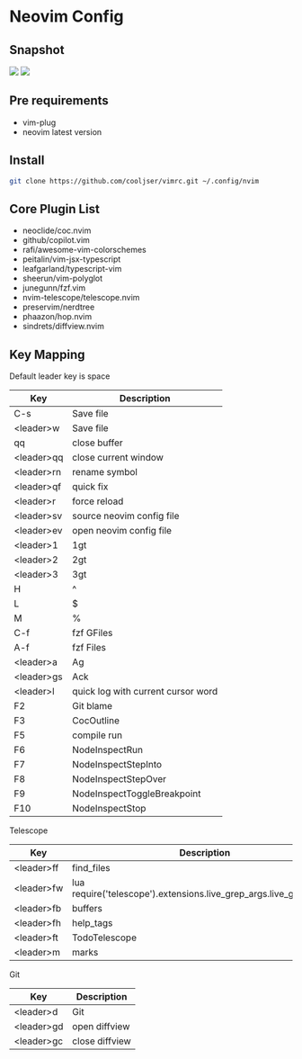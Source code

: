# Neovim Config 
## Snapshot
![](https://cooljser-image.oss-cn-shanghai.aliyuncs.com/20230619162333.png)
![](https://cooljser-image.oss-cn-shanghai.aliyuncs.com/20230619162403.png)

## Pre requirements
- vim-plug
- neovim latest version

## Install 
```bash
git clone https://github.com/cooljser/vimrc.git ~/.config/nvim
```

## Core Plugin List
- neoclide/coc.nvim
- github/copilot.vim
- rafi/awesome-vim-colorschemes
- peitalin/vim-jsx-typescript
- leafgarland/typescript-vim
- sheerun/vim-polyglot
- junegunn/fzf.vim
- nvim-telescope/telescope.nvim
- preservim/nerdtree
- phaazon/hop.nvim
- sindrets/diffview.nvim

## Key Mapping
Default leader key is space

|  Key   | Description |
|  ----  | ----  |
| C-s  | Save file |
| \<leader\>w  | Save file |
| qq | close buffer |
| \<leader\>qq | close current window |
| \<leader\>rn | rename symbol |
| \<leader\>qf | quick fix |
| \<leader\>r | force reload |
| \<leader\>sv | source neovim config file|
| \<leader\>ev | open neovim config file |
| \<leader\>1 | 1gt |
| \<leader\>2 | 2gt |
| \<leader\>3 | 3gt |
| H | ^ |
| L | $ | 
| M | % |
| C-f | fzf GFiles |
| A-f | fzf Files |
| \<leader\>a | Ag |
| \<leader\>gs | Ack |
| \<leader\>l | quick log with current cursor word |
| F2 | Git blame |
| F3 | CocOutline |
| F5 | compile run | 
| F6 | NodeInspectRun |
| F7 | NodeInspectStepInto | 
| F8 | NodeInspectStepOver |
| F9 | NodeInspectToggleBreakpoint |
| F10 | NodeInspectStop |

Telescope

|  Key   | Description |
|  ----  | ----  |
| \<leader\>ff | find_files |
| \<leader\>fw | lua require('telescope').extensions.live_grep_args.live_grep_args() |
| \<leader\>fb | buffers |
| \<leader\>fh | help_tags |
| \<leader\>ft | TodoTelescope |
| \<leader\>m | marks |

Git 

|  Key   | Description |
|  ----  | ----  |
| \<leader\>d | Git |
| \<leader\>gd | open diffview |
| \<leader\>gc | close diffview |
